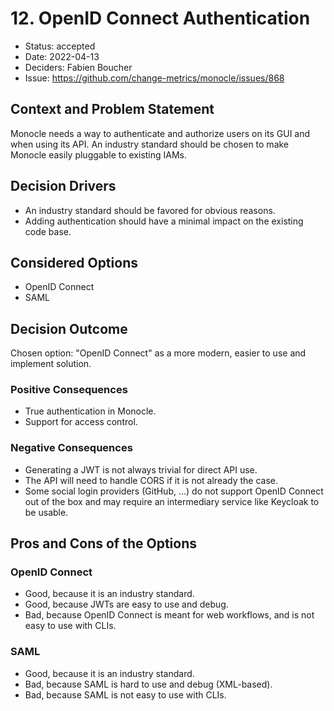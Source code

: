 # 12. OpenID Connect Authentication

* Status: accepted
* Date: 2022-04-13
* Deciders: Fabien Boucher
* Issue: https://github.com/change-metrics/monocle/issues/868

## Context and Problem Statement

Monocle needs a way to authenticate and authorize users on its GUI and when using its API.
An industry standard should be chosen to make Monocle easily pluggable to existing IAMs.

## Decision Drivers

* An industry standard should be favored for obvious reasons.
* Adding authentication should have a minimal impact on the existing code base.

## Considered Options

* OpenID Connect
* SAML

## Decision Outcome

Chosen option: "OpenID Connect" as a more modern, easier to use and implement solution.

### Positive Consequences

* True authentication in Monocle.
* Support for access control.

### Negative Consequences

* Generating a JWT is not always trivial for direct API use.
* The API will need to handle CORS if it is not already the case.
* Some social login providers (GitHub, ...) do not support OpenID Connect out of the box
  and may require an intermediary service like Keycloak to be usable.

## Pros and Cons of the Options

### OpenID Connect

* Good, because it is an industry standard.
* Good, because JWTs are easy to use and debug.
* Bad, because OpenID Connect is meant for web workflows, and is not easy to use with CLIs.

### SAML

* Good, because it is an industry standard.
* Bad, because SAML is hard to use and debug (XML-based).
* Bad, because SAML is not easy to use with CLIs.
